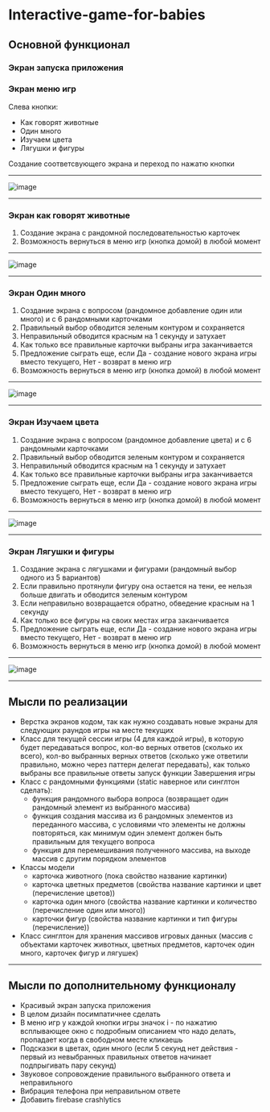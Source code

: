 # Interactive-game-for-babies


## Основной функционал
### Экран запуска приложения
### Экран меню игр
Слева кнопки: 
- Как говорят животные
- Один много
- Изучаем цвета
- Лягушки и фигуры  

Создание соответсвующего экрана и переход по нажатю кнопки
***
![image](https://user-images.githubusercontent.com/21302465/173004710-cac4b436-6558-4739-a635-7784768d09a5.png)
***
### Экран как говорят животные
1. Создание экрана с рандомной последовательностью карточек
2. Возможность вернуться в меню игр (кнопка домой) в любой момент
***
![image](https://user-images.githubusercontent.com/21302465/173005756-29514305-8f79-4d86-86c7-cb209c6ee531.png)
***
### Экран Один много
1. Создание экрана с вопросом (рандомное добавление один или много) и с 6 рандомными карточками
2. Правильный выбор обводится зеленым контуром и сохраняется
3. Неправильный обводится красным на 1 секунду и затухает
4. Как только все правильные карточки выбраны игра заканчивается
5. Предложение сыграть еще, если Да - создание нового экрана игры вместо текущего, Нет - возврат в меню игр
6. Возможность вернуться в меню игр (кнопка домой) в любой момент
***
![image](https://user-images.githubusercontent.com/21302465/173007702-3451523c-56fe-4c35-aeb5-cbbe680d9666.png)
***
### Экран Изучаем цвета
1. Создание экрана с вопросом (рандомное добавление цвета) и с 6 рандомными карточками
2. Правильный выбор обводится зеленым контуром и сохраняется
3. Неправильный обводится красным на 1 секунду и затухает
4. Как только все правильные карточки выбраны игра заканчивается
5. Предложение сыграть еще, если Да - создание нового экрана игры вместо текущего, Нет - возврат в меню игр
6. Возможность вернуться в меню игр (кнопка домой) в любой момент
***
![image](https://user-images.githubusercontent.com/21302465/173009347-0d2cc6a8-c6c3-4b6e-b973-893366624eb4.png)
***
### Экран Лягушки и фигуры
1. Создание экрана с лягушками и фигурами (рандомный выбор одного из 5 вариантов)
2. Если правильно протянули фигуру она остается на тени, ее нельзя больше двигать и обводится зеленым контуром
3. Если неправильно возвращается обратно, обведение красным на 1 секунду
4. Как только все фигуры на своих местах игра заканчивается
5. Предложение сыграть еще, если Да - создание нового экрана игры вместо текущего, Нет - возврат в меню игр
6. Возможность вернуться в меню игр (кнопка домой) в любой момент

***
![image](https://user-images.githubusercontent.com/21302465/175487934-346ad670-1134-41b2-90c7-53c3acd24197.png)
***
## Мысли по реализации
- Верстка экранов кодом, так как нужно создавать новые экраны для следующих раундов игры на месте текущих
- Класс для текущей сессии игры (4 для каждой игры), в которую будет передаваться вопрос, кол-во верных ответов (сколько их всего), кол-во выбранных верных ответов (сколько уже ответили правильно, можно через паттерн делегат передавать), как только выбраны все правильные ответы запуск функции Завершения игры
- Класс с рандомными функциями (static наверное или синглтон сделать): 
  * функция рандомного выбора вопроса (возвращает один рандомный элемент из выбранного массива)
  * функция создания массива из 6 рандомных элементов из переданного массива, с условиями что элементы не должны повторяться, как минимум один элемент должен быть правильным для текущего вопроса
  * функция для перемешивания полученного массива, на выходе массив с другим порядком элементов
- Классы модели 
  * карточка животного (пока свойство название картинки)
  * карточка цветных предметов (свойства название картинки и цвет (перечисление цветов))
  * карточка один много (свойства название картинки и количество (перечисление один или много))
  * карточки фигур (свойства название картинки и тип фигуры (перечисление))
- Класс синглтон для хранения массивов игровых данных (массив с объектами карточек животных, цветных предметов, карточек один много, карточек фигур и лягушек)
***
## Мысли по дополнительному функционалу
- Красивый экран запуска приложения
- В целом дизайн посимпатичнее сделать
- В меню игр у каждой кнопки игры значок i - по нажатию всплывающее окно с подробным описанием что надо делать, пропадает когда в свободном месте кликаешь
- Подсказки в цветах, один много (если 5 секунд нет действия - первый из невыбранных правильных ответов начинает подпрыгивать пару секунд)
- Звуковое сопровождение правильного выбранного ответа и неправильного
- Вибрация телефона при неправильном ответе
- Добавить firebase crashlytics





